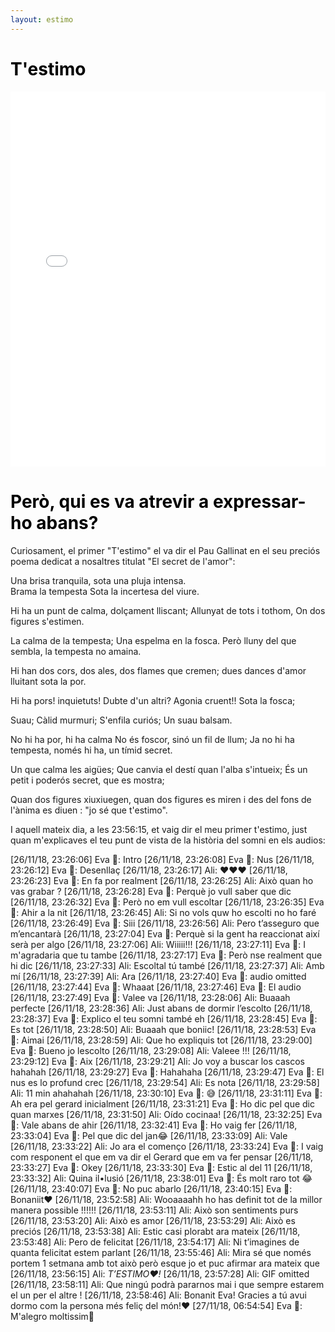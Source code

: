 ```yaml
---
layout: estimo
---
```


# <span style="color: #000000;">T'estimo</span>
<div>
<p>

</p>
<p>
</p>
</div>

<div style="text-align: center; margin: 0 auto;">
  <!-- Replace the following line with your actual graph code -->
  <iframe src="assets/plots/007_Estimo_count.html" style="width: 100%; height: 600px; border: none;"></iframe>
</div>





# <span style="color: #000000;">Però, qui es va atrevir a expressar-ho abans?</span>
Curiosament, el primer "T'estimo" el va dir el Pau Gallinat en el seu  preciós poema dedicat a nosaltres titulat "El secret de l'amor":


Una brisa tranquila, sota una pluja intensa. <br>
Brama la tempesta
Sota la incertesa del viure.
 
Hi ha un punt de calma, dolçament lliscant;
Allunyat de tots i tothom,
On dos figures s'estimen.

La calma de la tempesta;
Una espelma en la fosca.
Però lluny del que sembla, la tempesta no amaina.

Hi han dos cors, dos ales, dos flames que cremen; dues dances d'amor lluitant sota la por.

Hi ha pors! inquietuts!
Dubte d'un altri?
Agonia cruent!!
Sota la fosca;

Suau;
Càlid murmuri;
S'enfila curiós;
Un suau balsam.

No hi ha por, hi ha calma
No és foscor, sinó un fil de llum;
Ja no hi ha tempesta, només hi ha,
 un tímid secret.

Un que calma les aigües;
Que canvia el destí
quan l'alba s'intueix;
És un petit i poderós secret, que es mostra;

Quan dos figures xiuxiuegen, quan dos figures es miren i des del fons de l'ànima es diuen :
"jo sé que t'estimo".


I aquell mateix dia, a les 23:56:15, et vaig dir el meu primer t'estimo, just quan m'explicaves el teu punt de vista de la història del somni en els audios:

[26/11/18, 23:26:06] Eva 🌸: Intro
[26/11/18, 23:26:08] Eva 🌸: Nus
[26/11/18, 23:26:12] Eva 🌸: Desenllaç
[26/11/18, 23:26:17] Ali: ♥️♥️♥️
[26/11/18, 23:26:23] Eva 🌸: En fa por realment
[26/11/18, 23:26:25] Ali: Això quan ho vas grabar ?
[26/11/18, 23:26:28] Eva 🌸: Perquè jo vull saber que dic
[26/11/18, 23:26:32] Eva 🌸: Però no em vull escoltar
[26/11/18, 23:26:35] Eva 🌸: Ahir a la nit
[26/11/18, 23:26:45] Ali: Si no vols quw ho escolti no ho faré
[26/11/18, 23:26:49] Eva 🌸: Siii
[26/11/18, 23:26:56] Ali: Pero t’asseguro que m’encantarà
[26/11/18, 23:27:04] Eva 🌸: Perquè si la gent ha reaccionat així serà per algo
[26/11/18, 23:27:06] Ali: Wiiiii!!!
[26/11/18, 23:27:11] Eva 🌸: I m'agradaria que tu tambe
[26/11/18, 23:27:17] Eva 🌸: Però nse realment que hi dic
[26/11/18, 23:27:33] Ali: Escoltal tú també
[26/11/18, 23:27:37] Ali: Amb mí
[26/11/18, 23:27:39] Ali: Ara
[26/11/18, 23:27:40] Eva 🌸: audio omitted
[26/11/18, 23:27:44] Eva 🌸: Whaaat
[26/11/18, 23:27:46] Eva 🌸: El audio
[26/11/18, 23:27:49] Eva 🌸: Valee va
[26/11/18, 23:28:06] Ali: Buaaah perfecte
[26/11/18, 23:28:36] Ali: Just abans de dormir l’escolto
[26/11/18, 23:28:37] Eva 🌸: Explico el teu somni també eh
[26/11/18, 23:28:45] Eva 🌸: Es tot
[26/11/18, 23:28:50] Ali: Buaaah que boniic!
[26/11/18, 23:28:53] Eva 🌸: Aimai
[26/11/18, 23:28:59] Ali: Que ho expliquis tot
[26/11/18, 23:29:00] Eva 🌸: Bueno jo lescolto
[26/11/18, 23:29:08] Ali: Valeee !!!
[26/11/18, 23:29:12] Eva 🌸: Aix
[26/11/18, 23:29:21] Ali: Jo voy a buscar los cascos hahahah
[26/11/18, 23:29:27] Eva 🌸: Hahahaha
[26/11/18, 23:29:47] Eva 🌸: El nus es lo profund crec
[26/11/18, 23:29:54] Ali: Es nota
[26/11/18, 23:29:58] Ali: 11 min ahahahah
[26/11/18, 23:30:10] Eva 🌸: 😅
[26/11/18, 23:31:11] Eva 🌸: Ah era pel gerard inicialment
[26/11/18, 23:31:21] Eva 🌸: Ho dic pel que dic quan marxes
[26/11/18, 23:31:50] Ali: Oído cocinaa!
[26/11/18, 23:32:25] Eva 🌸: Vale abans de ahir
[26/11/18, 23:32:41] Eva 🌸: Ho vaig fer
[26/11/18, 23:33:04] Eva 🌸: Pel que dic del jan😂
[26/11/18, 23:33:09] Ali: Vale
[26/11/18, 23:33:22] Ali: Jo ara el començo
[26/11/18, 23:33:24] Eva 🌸: I vaig com responent el que em va dir el Gerard que em va fer pensar
[26/11/18, 23:33:27] Eva 🌸: Okey
[26/11/18, 23:33:30] Eva 🌸: Estic al del 11
[26/11/18, 23:33:32] Ali: Quina il•lusió
[26/11/18, 23:38:01] Eva 🌸: És molt raro tot 😂
[26/11/18, 23:40:07] Eva 🌸: No puc abarlo
[26/11/18, 23:40:15] Eva 🌸: Bonaniit♥️
[26/11/18, 23:52:58] Ali: Wooaaaahh ho has definit tot de la millor manera possible !!!!!!
[26/11/18, 23:53:11] Ali: Això son sentiments purs
[26/11/18, 23:53:20] Ali: Això es amor
[26/11/18, 23:53:29] Ali: Això es preciós
[26/11/18, 23:53:38] Ali: Estic casi plorabt ara mateix
[26/11/18, 23:53:48] Ali: Pero de felicitat
[26/11/18, 23:54:17] Ali: Ni t’imagines de quanta felicitat estem parlant
[26/11/18, 23:55:46] Ali: Mira sé que només portem 1 setmana amb tot això però esque jo et puc afirmar ara mateix que
[26/11/18, 23:56:15] Ali: *T’ESTIMO♥️!*
[26/11/18, 23:57:28] Ali: GIF omitted
[26/11/18, 23:58:11] Ali: Que ningú podrà pararnos mai i que sempre estarem el un per el altre !
[26/11/18, 23:58:46] Ali: Bonanit Eva! Gracies a tú avui dormo com la persona més feliç del món!♥️
[27/11/18, 06:54:54] Eva 🌸: M'alegro moltissim🙈
